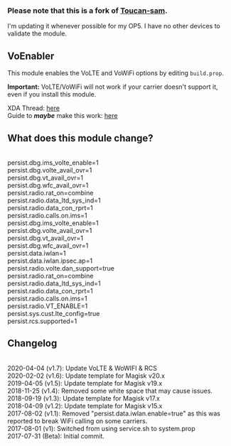 ### Please note that this is a fork of [Toucan-sam](https://github.com/Toucan-Sam/VoEnabler).

I'm updating it whenever possible for my OP5. I have no other devices to validate the module. 

## VoEnabler
This module enables the VoLTE and VoWiFi options by editing `build.prop`.

**Important:** VoLTE/VoWiFi will not work if your carrier doesn't support it, even if you install this module.

XDA Thread: [here](https://forum.xda-developers.com/apps/magisk/module-v4-volte-enabler-t3649613)
<br>Guide to **_maybe_** make this work: [here](https://forum.xda-developers.com/oneplus-5t/how-to/guide-volte-vowifi-german-carriers-t3817542)

## What does this module change?
<br>persist.dbg.ims_volte_enable=1 
<br>persist.dbg.volte_avail_ovr=1 
<br>persist.dbg.vt_avail_ovr=1
<br>persist.dbg.wfc_avail_ovr=1
<br>persist.radio.rat_on=combine
<br>persist.radio.data_ltd_sys_ind=1
<br>persist.radio.data_con_rprt=1
<br>persist.radio.calls.on.ims=1
<br>persist.dbg.ims_volte_enable=1
<br>persist.dbg.volte_avail_ovr=1
<br>persist.dbg.vt_avail_ovr=1
<br>persist.dbg.wfc_avail_ovr=1
<br>persist.data.iwlan=1
<br>persist.data.iwlan.ipsec.ap=1
<br>persist.radio.volte.dan_support=true
<br>persist.radio.rat_on=combine
<br>persist.radio.data_ltd_sys_ind=1
<br>persist.radio.data_con_rprt=1
<br>persist.radio.calls.on.ims=1
<br>persist.radio.VT_ENABLE=1
<br>persist.sys.cust.lte_config=true
<br>persist.rcs.supported=1

## Changelog
<br>2020-04-04 (v1.7): Update VoLTE & WoWIFI & RCS 
<br>2020-02-02 (v1.6): Update template for Magisk v20.x
<br>2019-04-05 (v1.5): Update template for Magisk v19.x
<br>2018-11-25 (v1.4): Removed some white space that may cause issues.
<br>2018-09-19 (v1.3): Update template for Magisk v17.x
<br>2018-04-09 (v1.2): Update template for Magisk v15.x
<br>2017-08-02 (v1.1): Removed "persist.data.iwlan.enable=true" as this was reported to break WiFi calling on some carriers.
<br>2017-08-01 (v1): Switched from using service.sh to system.prop
<br>2017-07-31 (Beta): Initial commit.
